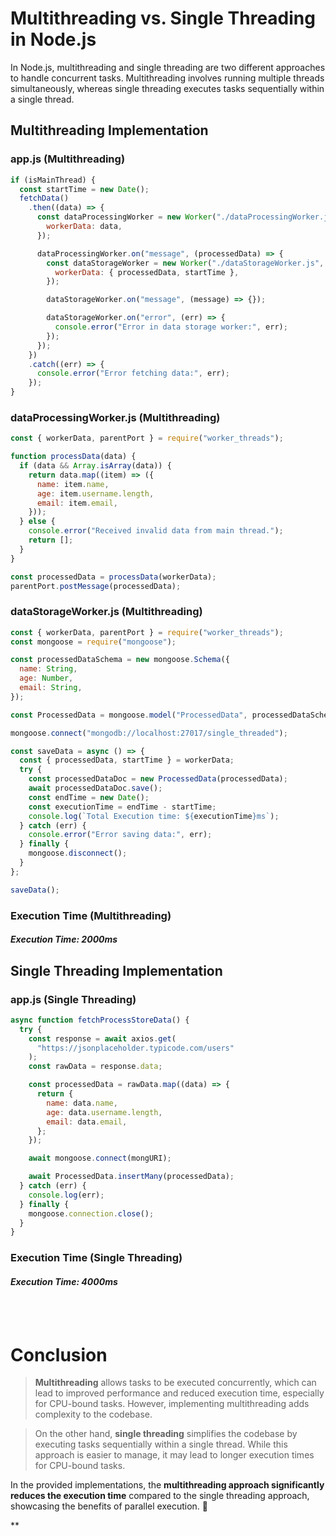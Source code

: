 # Multithreading vs. Single Threading in Node.js

In Node.js, multithreading and single threading are two different approaches to handle concurrent tasks. Multithreading involves running multiple threads simultaneously, whereas single threading executes tasks sequentially within a single thread.

## Multithreading Implementation

### app.js (Multithreading)

```javascript
if (isMainThread) {
  const startTime = new Date();
  fetchData()
    .then((data) => {
      const dataProcessingWorker = new Worker("./dataProcessingWorker.js", {
        workerData: data,
      });

      dataProcessingWorker.on("message", (processedData) => {
        const dataStorageWorker = new Worker("./dataStorageWorker.js", {
          workerData: { processedData, startTime },
        });

        dataStorageWorker.on("message", (message) => {});

        dataStorageWorker.on("error", (err) => {
          console.error("Error in data storage worker:", err);
        });
      });
    })
    .catch((err) => {
      console.error("Error fetching data:", err);
    });
}
```

### dataProcessingWorker.js (Multithreading)

```javascript
const { workerData, parentPort } = require("worker_threads");

function processData(data) {
  if (data && Array.isArray(data)) {
    return data.map((item) => ({
      name: item.name,
      age: item.username.length,
      email: item.email,
    }));
  } else {
    console.error("Received invalid data from main thread.");
    return [];
  }
}

const processedData = processData(workerData);
parentPort.postMessage(processedData);
```

### dataStorageWorker.js (Multithreading)

```javascript
const { workerData, parentPort } = require("worker_threads");
const mongoose = require("mongoose");

const processedDataSchema = new mongoose.Schema({
  name: String,
  age: Number,
  email: String,
});

const ProcessedData = mongoose.model("ProcessedData", processedDataSchema);

mongoose.connect("mongodb://localhost:27017/single_threaded");

const saveData = async () => {
  const { processedData, startTime } = workerData;
  try {
    const processedDataDoc = new ProcessedData(processedData);
    await processedDataDoc.save();
    const endTime = new Date();
    const executionTime = endTime - startTime;
    console.log(`Total Execution time: ${executionTime}ms`);
  } catch (err) {
    console.error("Error saving data:", err);
  } finally {
    mongoose.disconnect();
  }
};

saveData();
```

### Execution Time (Multithreading)

#### <b><i>Execution Time: 2000ms</i></b>

## Single Threading Implementation

### app.js (Single Threading)

```javascript
async function fetchProcessStoreData() {
  try {
    const response = await axios.get(
      "https://jsonplaceholder.typicode.com/users"
    );
    const rawData = response.data;

    const processedData = rawData.map((data) => {
      return {
        name: data.name,
        age: data.username.length,
        email: data.email,
      };
    });

    await mongoose.connect(mongURI);

    await ProcessedData.insertMany(processedData);
  } catch (err) {
    console.log(err);
  } finally {
    mongoose.connection.close();
  }
}
```

### Execution Time (Single Threading)

#### <b><i>Execution Time: 4000ms</i></b>
<br></br>

# Conclusion

> **Multithreading** allows tasks to be executed concurrently, which can lead to improved performance and reduced execution time, especially for CPU-bound tasks. However, implementing multithreading adds complexity to the codebase.

> On the other hand, **single threading** simplifies the codebase by executing tasks sequentially within a single thread. While this approach is easier to manage, it may lead to longer execution times for CPU-bound tasks. 

In the provided implementations, the **multithreading approach significantly reduces the execution time** compared to the single threading approach, showcasing the benefits of parallel execution. :rocket:

**